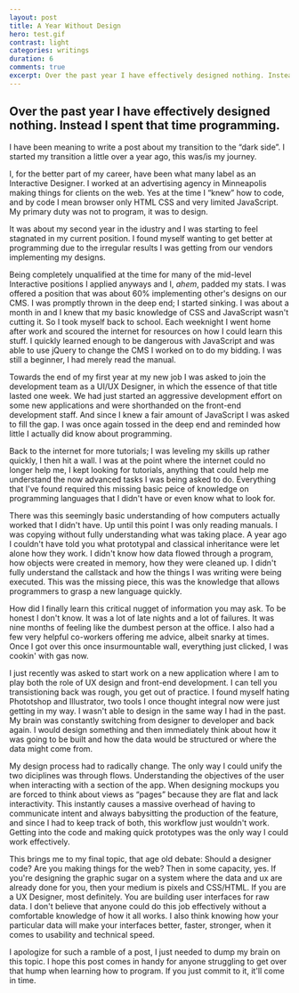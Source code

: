 ```yaml
---
layout: post
title: A Year Without Design
hero: test.gif
contrast: light
categories: writings
duration: 6
comments: true
excerpt: Over the past year I have effectively designed nothing. Instead I spent that time programming.
---
```


## Over the past year I have effectively designed nothing. Instead I spent that time programming.

I have been meaning to write a post about my transition to the “dark side”. I started my transition a little over a year ago, this was/is my journey.

I, for the better part of my career, have been what many label as an Interactive Designer. I worked at an advertising agency in Minneapolis making things for clients on the web. Yes at the time I “knew” how to code, and by code I mean browser only HTML CSS and very limited JavaScript. My primary duty was not to program, it was to design.

It was about my second year in the idustry and I was starting to feel stagnated in my current position. I found myself wanting to get better at programming due to the irregular results I was getting from our vendors implementing my designs.

Being completely unqualified at the time for many of the mid-level Interactive positions I applied anyways and I, *ahem*, padded my stats. I was offered a position that was about 60% implementing other's designs on our CMS. I was promptly thrown in the deep end; I started sinking. I was about a month in and I knew that my basic knowledge of CSS and JavaScript wasn't cutting it. So I took myself back to school. Each weeknight I went home after work and scoured the internet for resources on how I could learn this stuff. I quickly learned enough to be dangerous with JavaScript and was able to use jQuery to change the CMS I worked on to do my bidding. I was still a beginner, I had merely read the manual.

Towards the end of my first year at my new job I was asked to join the development team as a UI/UX Designer, in which the essence of that title lasted one week. We had just started an aggressive development effort on some new applications and were shorthanded on the front-end development staff. And since I knew a fair amount of JavaScript I was asked to fill the gap. I was once again tossed in the deep end and reminded how little I actually did know about programming.

Back to the internet for more tutorials; I was leveling my skills up rather quickly, I then hit a wall. I was at the point where the internet could no longer help me, I kept looking for tutorials, anything that could help me understand the now advanced tasks I was being asked to do. Everything that I've found required this missing basic peice of knowledge on programming languages that I didn't have or even know what to look for.

There was this seemingly basic understanding of how computers actually worked that I didn't have. Up until this point I was only reading manuals. I was copying without fully understanding what was taking place. A year ago I couldn't have told you what prototypal and classical inheritance were let alone how they work. I didn't know how data flowed through a program, how objects were created in memory, how they were cleaned up. I didn't fully understand the callstack and how the things I was writing were being executed. This was the missing piece, this was the knowledge that allows programmers to grasp a new language quickly.

How did I finally learn this critical nugget of information you may ask. To be honest I don't know. It was a lot of late nights and a lot of failures. It was nine months of feeling like the dumbest person at the office. I also had a few very helpful co-workers offering me advice, albeit snarky at times. Once I got over this once insurmountable wall, everything just clicked, I was cookin' with gas now.

I just recently was asked to start work on a new application where I am to play both the role of UX design and front-end development. I can tell you transistioning back was rough, you get out of practice. I found myself hating Phototshop and Illustrator, two tools I once thought integral now were just getting in my way. I wasn't able to design in the same way I had in the past. My brain was constantly switching from designer to developer and back again. I would design something and then immediately think about how it was going to be built and how the data would be structured or where the data might come from.

My design process had to radically change. The only way I could unify the two diciplines was through flows. Understanding the objectives of the user when interacting with a section of the app. When designing mockups you are forced to think about views as “pages” because they are flat and lack interactivity. This instantly causes a massive overhead of having to communicate intent and always babysitting the production of the feature, and since I had to keep track of both, this workflow just wouldn't work. Getting into the code and making quick prototypes was the only way I could work effectively.

This brings me to my final topic, that age old debate: Should a designer code?
Are you making things for the web? Then in some capacity, yes. If you're designing the graphic sugar on a system where the data and ux are already done for you, then your medium is pixels and CSS/HTML. If you are a UX Designer, most definitely. You are building user interfaces for raw data. I don't believe that anyone could do this job effectively without a comfortable knowledge of how it all works. I also think knowing how your particular data will make your interfaces better, faster, stronger, when it comes to usability and technical speed.

I apologize for such a ramble of a post, I just needed to dump my brain on this topic. I hope this post comes in handy for anyone struggling to get over that hump when learning how to program. If you just commit to it, it'll come in time.

